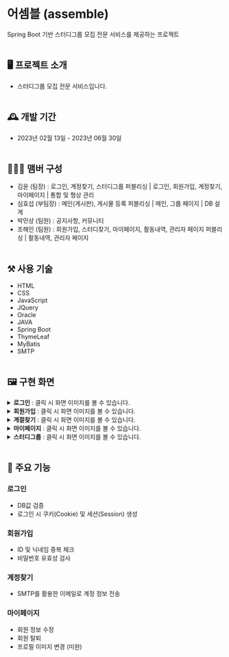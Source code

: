 # 어셈블 (assemble)
Spring Boot 기반 스터디그룹 모집 전문 서비스를 제공하는 프로젝트
<br></br>

## 🖥️ 프로젝트 소개
- 스터디그룹 모집 전문 서비스입니다.
<br></br>

## 🕰️ 개발 기간
- 2023년 02월 13일 - 2023년 06월 30일
<br></br>

## 🧑‍🤝‍🧑 맴버 구성
- 김윤 (팀장) : 로그인, 계정찾기, 스터디그룹 퍼블리싱 | 로그인, 회원가입, 계정찾기, 마이페이지 | 통합 및 형상 관리
- 심효섭 (부팀장) : 메인(게시판), 게시물 등록 퍼블리싱 | 메인, 그룹 페이지 | DB 설계
- 박민상 (팀원) : 공지사항, 커뮤니티
- 조해인 (팀원) : 회원가입, 스터디찾기, 마이페이지, 활동내역, 관리자 페이지 퍼블리싱 | 활동내역, 관리자 페이지
<br></br>

## ⚒️ 사용 기술
- HTML
- CSS
- JavaScript
- JQuery
- Oracle
- JAVA
- Spring Boot
- ThymeLeaf
- MyBatis
- SMTP
<br></br>

## 🖼️ 구현 화면
<details>
  <summary>
      <b>로그인</b> : 클릭 시 화면 이미지를 볼 수 있습니다.
  </summary>
  <img src="https://github.com/Eunicekk/assemble_backup/assets/108565785/a039dd52-c583-4f58-bf5b-e718666b72c2"></img>
</details>
<details>
  <summary>
      <b>회원가입</b> : 클릭 시 화면 이미지를 볼 수 있습니다.
  </summary>
  <img src="https://github.com/Eunicekk/assemble_backup/assets/108565785/b46bcf33-d643-438b-8c4c-20c8f262719d"></img>
</details>
<details>
  <summary>
      <b>계젙찾기</b> : 클릭 시 화면 이미지를 볼 수 있습니다.
  </summary>
  <img src="https://github.com/Eunicekk/assemble_backup/assets/108565785/3c798ddf-6177-4872-8c79-fca2d691eb94"></img>
  <img src="https://github.com/Eunicekk/assemble_backup/assets/108565785/51284682-791e-499e-9ca5-3d40941a2925"></img>
</details>
<details>
  <summary>
      <b>마이페이지</b> : 클릭 시 화면 이미지를 볼 수 있습니다.
  </summary>
  <img src="https://github.com/Eunicekk/assemble_backup/assets/108565785/7403cae0-fc26-40ea-ab59-dcb15f936718"></img>
</details>
<details>
  <summary>
      <b>스터디그룹</b> : 클릭 시 화면 이미지를 볼 수 있습니다.
  </summary>
  <img src="https://github.com/Eunicekk/assemble_backup/assets/108565785/20248c7d-08ad-4cbd-b5a1-16bc0c91830b"></img>
  <img src="https://github.com/Eunicekk/assemble_backup/assets/108565785/ffd5f5a5-def7-486f-b419-307c2cea526a"></img>
</details>
<br>

## 📌 주요 기능
### 로그인
- DB값 검증
- 로그인 시 쿠키(Cookie) 및 세션(Session) 생성

### 회원가입
- ID 및 닉네임 중복 체크
- 비밀번호 유효성 검사

### 계정찾기
- SMTP를 활용한 이메일로 계정 정보 전송

### 마이페이지
- 회원 정보 수정
- 회원 탈퇴
- 프로필 이미지 변경 (미완)
